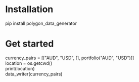 # Installation

pip install polygon_data_generator

# Get started
currency_pairs = [["AUD", "USD", [], portfolio("AUD", "USD")]] \
location = os.getcwd() \
print(location) \
data_writer(currency_pairs)